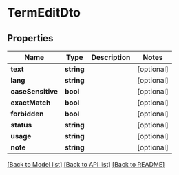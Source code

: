 # TermEditDto

## Properties
Name | Type | Description | Notes
------------ | ------------- | ------------- | -------------
**text** | **string** |  | [optional] 
**lang** | **string** |  | [optional] 
**caseSensitive** | **bool** |  | [optional] 
**exactMatch** | **bool** |  | [optional] 
**forbidden** | **bool** |  | [optional] 
**status** | **string** |  | [optional] 
**usage** | **string** |  | [optional] 
**note** | **string** |  | [optional] 

[[Back to Model list]](../README.md#documentation-for-models) [[Back to API list]](../README.md#documentation-for-api-endpoints) [[Back to README]](../README.md)


